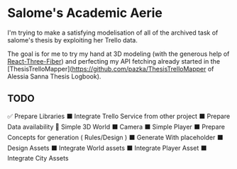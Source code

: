 # Salome's Academic Aerie

I'm trying to make a satisfying modelisation of all of the archived task of salome's thesis by exploiting her Trello data. 

The goal is for me to try my hand at 3D modeling (with the generous help of [React-Three-Fiber](https://docs.pmnd.rs/react-three-fiber/getting-started/introduction)) and perfecting my API fetching already started in the [ThesisTrelloMapper](https://github.com/pazka/ThesisTrelloMapper of Alessia Sanna Thesis Logbook). 

## TODO

✅ Prepare Libraries
⬛ Integrate Trello Service from other project
⬛ Prepare Data availability 
🔄 Simple 3D World
⬛ Camera
⬛ Simple Player 
⬛ Prepare Concepts for generation ( Rules/Design )
⬛ Generate With placeholder
⬛ Design Assets
⬛ Integrate World assets
⬛ Integrate Player Asset
⬛ Integrate City Assets